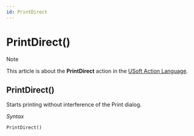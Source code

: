 ```yaml
---
id: PrintDirect
---
```


# PrintDirect()



> [!NOTE]
> This article is about the **PrintDirect** action in the [USoft Action Language](/docs/Task_flow/Action_Language_reference/USoft_Action_Language.md).

## **PrintDirect()**

Starts printing without interference of the Print dialog.

*Syntax*

```
PrintDirect()
```

 